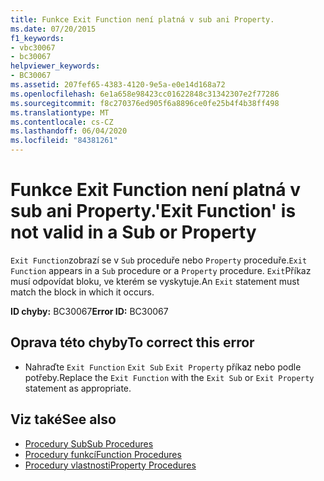 ```yaml
---
title: Funkce Exit Function není platná v sub ani Property.
ms.date: 07/20/2015
f1_keywords:
- vbc30067
- bc30067
helpviewer_keywords:
- BC30067
ms.assetid: 207fef65-4383-4120-9e5a-e0e14d168a72
ms.openlocfilehash: 6e1a658e98423cc01622848c31342307e2f77286
ms.sourcegitcommit: f8c270376ed905f6a8896ce0fe25b4f4b38ff498
ms.translationtype: MT
ms.contentlocale: cs-CZ
ms.lasthandoff: 06/04/2020
ms.locfileid: "84381261"
---
```

# <a name="exit-function-is-not-valid-in-a-sub-or-property"></a><span data-ttu-id="7ec3a-102">Funkce Exit Function není platná v sub ani Property.</span><span class="sxs-lookup"><span data-stu-id="7ec3a-102">'Exit Function' is not valid in a Sub or Property</span></span>
<span data-ttu-id="7ec3a-103">`Exit Function`zobrazí se v `Sub` proceduře nebo `Property` proceduře.</span><span class="sxs-lookup"><span data-stu-id="7ec3a-103">`Exit Function` appears in a `Sub` procedure or a `Property` procedure.</span></span> <span data-ttu-id="7ec3a-104">`Exit`Příkaz musí odpovídat bloku, ve kterém se vyskytuje.</span><span class="sxs-lookup"><span data-stu-id="7ec3a-104">An `Exit` statement must match the block in which it occurs.</span></span>  
  
 <span data-ttu-id="7ec3a-105">**ID chyby:** BC30067</span><span class="sxs-lookup"><span data-stu-id="7ec3a-105">**Error ID:** BC30067</span></span>  
  
## <a name="to-correct-this-error"></a><span data-ttu-id="7ec3a-106">Oprava této chyby</span><span class="sxs-lookup"><span data-stu-id="7ec3a-106">To correct this error</span></span>  
  
- <span data-ttu-id="7ec3a-107">Nahraďte `Exit Function` `Exit Sub` `Exit Property` příkaz nebo podle potřeby.</span><span class="sxs-lookup"><span data-stu-id="7ec3a-107">Replace the `Exit Function` with the `Exit Sub` or `Exit Property` statement as appropriate.</span></span>  
  
## <a name="see-also"></a><span data-ttu-id="7ec3a-108">Viz také</span><span class="sxs-lookup"><span data-stu-id="7ec3a-108">See also</span></span>

- [<span data-ttu-id="7ec3a-109">Procedury Sub</span><span class="sxs-lookup"><span data-stu-id="7ec3a-109">Sub Procedures</span></span>](../programming-guide/language-features/procedures/sub-procedures.md)
- [<span data-ttu-id="7ec3a-110">Procedury funkcí</span><span class="sxs-lookup"><span data-stu-id="7ec3a-110">Function Procedures</span></span>](../programming-guide/language-features/procedures/function-procedures.md)
- [<span data-ttu-id="7ec3a-111">Procedury vlastnosti</span><span class="sxs-lookup"><span data-stu-id="7ec3a-111">Property Procedures</span></span>](../programming-guide/language-features/procedures/property-procedures.md)

